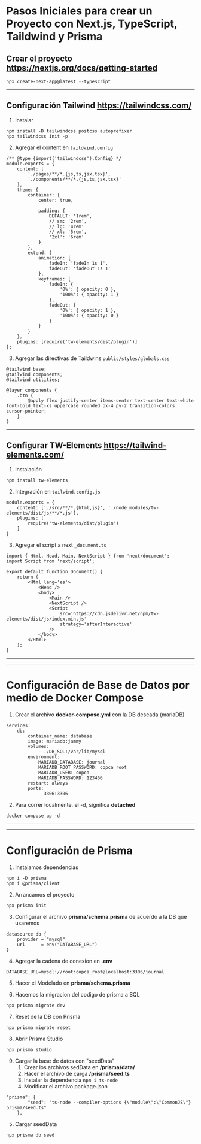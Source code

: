 # Pasos Iniciales para crear un Proyecto con Next.js, TypeScript, Taildwind y Prisma

## Crear el proyecto https://nextjs.org/docs/getting-started

```
npx create-next-app@latest --typescript
```

---

## Configuración Tailwind https://tailwindcss.com/

1. Instalar

```
npm install -D tailwindcss postcss autoprefixer
npx tailwindcss init -p

```

2. Agregar el content en `taildwind.config`

```
/** @type {import('tailwindcss').Config} */
module.exports = {
	content: [
		'./pages/**/*.{js,ts,jsx,tsx}',
		'./components/**/*.{js,ts,jsx,tsx}'
	],
	theme: {
		container: {
			center: true,

			padding: {
				DEFAULT: '1rem',
				// sm: '2rem',
				// lg: '4rem'
				// xl: '5rem',
				'2xl': '6rem'
			}
		},
		extend: {
			animation: {
				fadeIn: 'fadeIn 1s 1',
				fadeOut: 'fadeOut 1s 1'
			},
			keyframes: {
				fadeIn: {
					'0%': { opacity: 0 },
					'100%': { opacity: 1 }
				},
				fadeOut: {
					'0%': { opacity: 1 },
					'100%': { opacity: 0 }
				}
			}
		}
	},
	plugins: [require('tw-elements/dist/plugin')]
};

```

3. Agregar las directivas de Taildwins `public/styles/globals.css`

```
@tailwind base;
@tailwind components;
@tailwind utilities;

@layer components {
	.btn {
		@apply flex justify-center items-center text-center text-white font-bold text-xs uppercase rounded px-4 py-2 transition-colors cursor-pointer;
	}
}

```

---

## Configurar TW-Elements https://tailwind-elements.com/

1. Instalación

```
npm install tw-elements
```

2. Integración en `tailwind.config.js`

```
module.exports = {
    content: ['./src/**/*.{html,js}', './node_modules/tw-elements/dist/js/**/*.js'],
    plugins: [
        require('tw-elements/dist/plugin')
    ]
}
```

3. Agregar el script a next `_document.ts`

```
import { Html, Head, Main, NextScript } from 'next/document';
import Script from 'next/script';

export default function Document() {
	return (
		<Html lang='es'>
			<Head />
			<body>
				<Main />
				<NextScript />
				<Script
					src='https://cdn.jsdelivr.net/npm/tw-elements/dist/js/index.min.js'
					strategy='afterInteractive'
				/>
			</body>
		</Html>
	);
}

```

---

---

# Configuración de Base de Datos por medio de Docker Compose

1. Crear el archivo **docker-compose.yml** con la DB deseada (mariaDB)

```
services:
    db:
        container_name: database
        image: mariadb:jammy
        volumes:
            - ./DB_SQL:/var/lib/mysql
        environment:
            MARIADB_DATABASE: journal
            MARIADB_ROOT_PASSWORD: copca_root
            MARIADB_USER: copca
            MARIADB_PASSWORD: 123456
        restart: always
        ports:
            - 3306:3306

```

2. Para correr localmente. el -d, significa **detached**

```
docker compose up -d
```

---

---

# Configuración de Prisma

1. Instalamos dependencias

```
npm i -D prisma
npm i @prisma/client
```

2. Arrancamos el proyecto

```
npx prisma init
```

3. Configurar el archivo **prisma/schema.prisma** de acuerdo a la DB que usaremos

```
datasource db {
	provider = "mysql"
	url      = env("DATABASE_URL")
}
```

4. Agregar la cadena de conexion en **.env**

```
DATABASE_URL=mysql://root:copca_root@localhost:3306/journal
```

5. Hacer el Modelado en **prisma/schema.prisma**

6. Hacemos la migracion del codigo de prisma a SQL

```
npx prisma migrate dev
```

7. Reset de la DB con Prisma

```
npx prisma migrate reset
```

8. Abrir Prisma Studio

```
npx prisma studio
```

9. Cargar la base de datos con "seedData"
    1. Crear los archivos sedData en **/prisma/data/**
    2. Hacer el archivo de carga **/prisma/seed.ts**
    3. Instalar la dependencia `npm i ts-node`
    4. Modificar el archivo package.json

```
"prisma": {
		"seed": "ts-node --compiler-options {\"module\":\"CommonJS\"} prisma/seed.ts"
	},
```

5. Cargar seedData

```
npx prisma db seed
```
